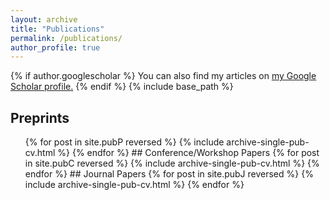 ```yaml
---
layout: archive
title: "Publications"
permalink: /publications/
author_profile: true
---
```

{% if author.googlescholar %}
  You can also find my articles on <u><a href="{{author.googlescholar}}">my Google Scholar profile</a>.</u>
{% endif %}
{% include base_path %}
## Preprints
<ol reversed>{% for post in site.pubP reversed %}
  {% include archive-single-pub-cv.html %}
{% endfor %}
## Conference/Workshop Papers
{% for post in site.pubC reversed %}
  {% include archive-single-pub-cv.html %}
{% endfor %}
## Journal Papers
{% for post in site.pubJ reversed %}
  {% include archive-single-pub-cv.html %}
{% endfor %}</ol>
